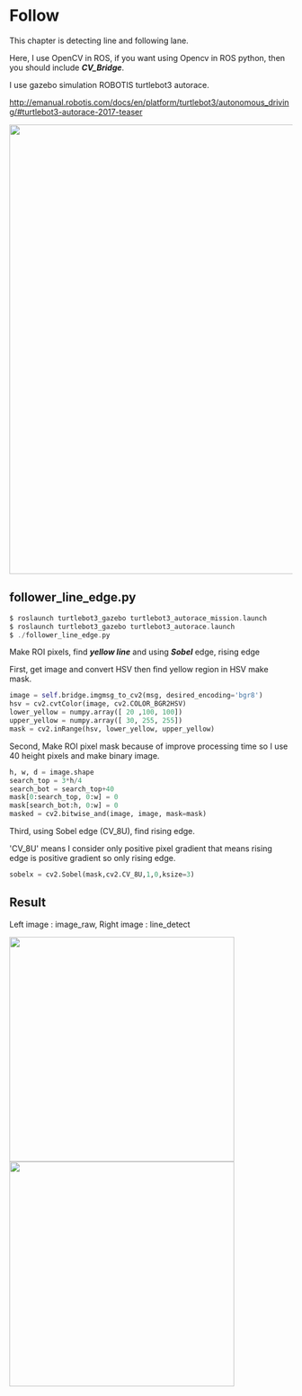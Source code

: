 # Follow

This chapter is detecting line and following lane.

Here, I use OpenCV in ROS, if you want using Opencv in ROS python, then you should include ***CV_Bridge***.

I use gazebo simulation ROBOTIS turtlebot3 autorace.

http://emanual.robotis.com/docs/en/platform/turtlebot3/autonomous_driving/#turtlebot3-autorace-2017-teaser

<img width="800" src="https://user-images.githubusercontent.com/35755034/44276715-46f9ed80-a283-11e8-9b14-c749224ac796.png">

## follower_line_edge.py

``` c
$ roslaunch turtlebot3_gazebo turtlebot3_autorace_mission.launch
$ roslaunch turtlebot3_gazebo turtlebot3_autorace.launch
$ ./follower_line_edge.py
```

Make ROI pixels, find ***yellow line*** and using ***Sobel*** edge, rising edge

First, get image and convert HSV then find yellow region in HSV make mask.

``` py
image = self.bridge.imgmsg_to_cv2(msg, desired_encoding='bgr8')
hsv = cv2.cvtColor(image, cv2.COLOR_BGR2HSV)
lower_yellow = numpy.array([ 20 ,100, 100])
upper_yellow = numpy.array([ 30, 255, 255])
mask = cv2.inRange(hsv, lower_yellow, upper_yellow)
```

Second, Make ROI pixel mask because of improve processing time so I use 40 height pixels and make binary image.

``` py
h, w, d = image.shape
search_top = 3*h/4
search_bot = search_top+40
mask[0:search_top, 0:w] = 0
mask[search_bot:h, 0:w] = 0
masked = cv2.bitwise_and(image, image, mask=mask)
```

Third, using Sobel edge (CV_8U), find rising edge.

'CV_8U' means I consider only positive pixel gradient that means rising edge is positive gradient so only rising edge.

``` py
sobelx = cv2.Sobel(mask,cv2.CV_8U,1,0,ksize=3)
```

## Result

Left image : image_raw, Right image : line_detect

<img width="400" src="https://user-images.githubusercontent.com/35755034/44276778-89232f00-a283-11e8-8f33-d1734cacf3fc.png">                                  <img width="400" src="https://user-images.githubusercontent.com/35755034/44276804-a0621c80-a283-11e8-9e14-004f93775ad8.png">
